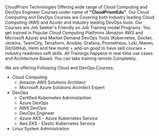 CloudPrism Technologies Offering wide range of Cloud Computing and DevOps Engineer Courses under name of **"CloudPrismEdu"**. Our Cloud Computing and DevOps Courses are Covering both Industry leading Cloud Computing (AWS and Azure) and Industry leading DevOps tools. Our Courses are Job Seeker's Friendly on Job Training model Programs. You get trained in Popular Cloud Computing Platforms (Amazon AWS and Microsoft Azure) and Market Demand DevOps Tools (Kubernetes, Docker, Jenkins, TeamCity, Terraform, Ansible, Grafana, Prometheus, Loki, Maven, Git/GitHub, Helm and few more) + add-on good to have skill courses + industry readiness soft skills. All Trainings happens in real-time use cases and Architecture Based. You can take training remote Completely.

We are offering Following Cloud and DevOps Courses:

-   Cloud Computing
    -   Amazon AWS Solutions Architect
    -   Microsoft Azure Solutions Architect Expert
-   DevOps
    -   Certified Kubernetes Administartion
    -   Azure DevOps
    -   AWS DevOps
    -   DevOps Engineer
    -   Azure AKS - Azure Kubernetes Service
    -   Aws EKS - Elastic Kubernetes Service
-   Linux System Administration
